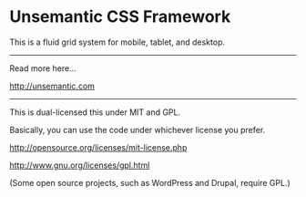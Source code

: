 # Unsemantic CSS Framework

This is a fluid grid system for mobile, tablet, and desktop.

---

Read more here...

http://unsemantic.com

---

This is dual-licensed this under MIT and GPL.

Basically, you can use the code under whichever license you prefer.

http://opensource.org/licenses/mit-license.php

http://www.gnu.org/licenses/gpl.html

(Some open source projects, such as WordPress and Drupal, require GPL.)
